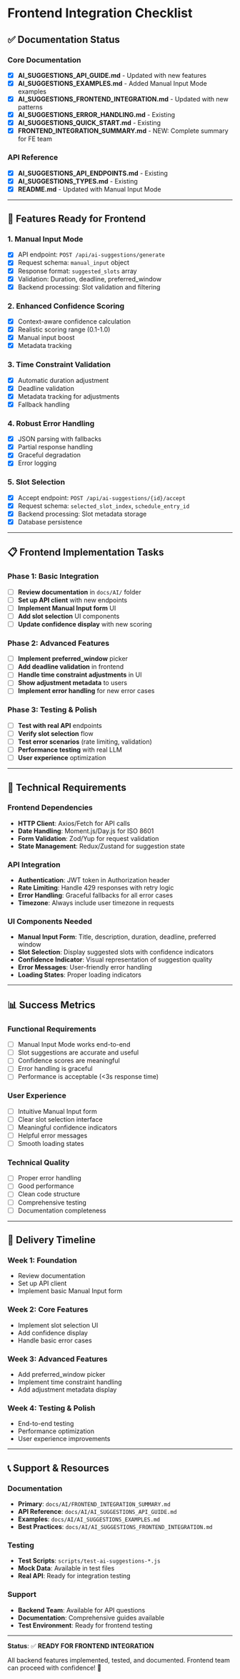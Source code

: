# Frontend Integration Checklist

## ✅ Documentation Status

### Core Documentation
- [x] **AI_SUGGESTIONS_API_GUIDE.md** - Updated with new features
- [x] **AI_SUGGESTIONS_EXAMPLES.md** - Added Manual Input Mode examples
- [x] **AI_SUGGESTIONS_FRONTEND_INTEGRATION.md** - Updated with new patterns
- [x] **AI_SUGGESTIONS_ERROR_HANDLING.md** - Existing
- [x] **AI_SUGGESTIONS_QUICK_START.md** - Existing
- [x] **FRONTEND_INTEGRATION_SUMMARY.md** - NEW: Complete summary for FE team

### API Reference
- [x] **AI_SUGGESTIONS_API_ENDPOINTS.md** - Existing
- [x] **AI_SUGGESTIONS_TYPES.md** - Existing
- [x] **README.md** - Updated with Manual Input Mode

---

## 🚀 Features Ready for Frontend

### 1. Manual Input Mode
- [x] API endpoint: `POST /api/ai-suggestions/generate`
- [x] Request schema: `manual_input` object
- [x] Response format: `suggested_slots` array
- [x] Validation: Duration, deadline, preferred_window
- [x] Backend processing: Slot validation and filtering

### 2. Enhanced Confidence Scoring
- [x] Context-aware confidence calculation
- [x] Realistic scoring range (0.1-1.0)
- [x] Manual input boost
- [x] Metadata tracking

### 3. Time Constraint Validation
- [x] Automatic duration adjustment
- [x] Deadline validation
- [x] Metadata tracking for adjustments
- [x] Fallback handling

### 4. Robust Error Handling
- [x] JSON parsing with fallbacks
- [x] Partial response handling
- [x] Graceful degradation
- [x] Error logging

### 5. Slot Selection
- [x] Accept endpoint: `POST /api/ai-suggestions/{id}/accept`
- [x] Request schema: `selected_slot_index`, `schedule_entry_id`
- [x] Backend processing: Slot metadata storage
- [x] Database persistence

---

## 📋 Frontend Implementation Tasks

### Phase 1: Basic Integration
- [ ] **Review documentation** in `docs/AI/` folder
- [ ] **Set up API client** with new endpoints
- [ ] **Implement Manual Input form** UI
- [ ] **Add slot selection** UI components
- [ ] **Update confidence display** with new scoring

### Phase 2: Advanced Features
- [ ] **Implement preferred_window** picker
- [ ] **Add deadline validation** in frontend
- [ ] **Handle time constraint adjustments** in UI
- [ ] **Show adjustment metadata** to users
- [ ] **Implement error handling** for new error cases

### Phase 3: Testing & Polish
- [ ] **Test with real API** endpoints
- [ ] **Verify slot selection** flow
- [ ] **Test error scenarios** (rate limiting, validation)
- [ ] **Performance testing** with real LLM
- [ ] **User experience** optimization

---

## 🔧 Technical Requirements

### Frontend Dependencies
- **HTTP Client**: Axios/Fetch for API calls
- **Date Handling**: Moment.js/Day.js for ISO 8601
- **Form Validation**: Zod/Yup for request validation
- **State Management**: Redux/Zustand for suggestion state

### API Integration
- **Authentication**: JWT token in Authorization header
- **Rate Limiting**: Handle 429 responses with retry logic
- **Error Handling**: Graceful fallbacks for all error cases
- **Timezone**: Always include user timezone in requests

### UI Components Needed
- **Manual Input Form**: Title, description, duration, deadline, preferred window
- **Slot Selection**: Display suggested slots with confidence indicators
- **Confidence Indicator**: Visual representation of suggestion quality
- **Error Messages**: User-friendly error handling
- **Loading States**: Proper loading indicators

---

## 📊 Success Metrics

### Functional Requirements
- [ ] Manual Input Mode works end-to-end
- [ ] Slot suggestions are accurate and useful
- [ ] Confidence scores are meaningful
- [ ] Error handling is graceful
- [ ] Performance is acceptable (<3s response time)

### User Experience
- [ ] Intuitive Manual Input form
- [ ] Clear slot selection interface
- [ ] Meaningful confidence indicators
- [ ] Helpful error messages
- [ ] Smooth loading states

### Technical Quality
- [ ] Proper error handling
- [ ] Good performance
- [ ] Clean code structure
- [ ] Comprehensive testing
- [ ] Documentation completeness

---

## 🎯 Delivery Timeline

### Week 1: Foundation
- Review documentation
- Set up API client
- Implement basic Manual Input form

### Week 2: Core Features
- Implement slot selection UI
- Add confidence display
- Handle basic error cases

### Week 3: Advanced Features
- Add preferred_window picker
- Implement time constraint handling
- Add adjustment metadata display

### Week 4: Testing & Polish
- End-to-end testing
- Performance optimization
- User experience improvements

---

## 📞 Support & Resources

### Documentation
- **Primary**: `docs/AI/FRONTEND_INTEGRATION_SUMMARY.md`
- **API Reference**: `docs/AI/AI_SUGGESTIONS_API_GUIDE.md`
- **Examples**: `docs/AI/AI_SUGGESTIONS_EXAMPLES.md`
- **Best Practices**: `docs/AI/AI_SUGGESTIONS_FRONTEND_INTEGRATION.md`

### Testing
- **Test Scripts**: `scripts/test-ai-suggestions-*.js`
- **Mock Data**: Available in test files
- **Real API**: Ready for integration testing

### Support
- **Backend Team**: Available for API questions
- **Documentation**: Comprehensive guides available
- **Test Environment**: Ready for frontend testing

---

**Status**: ✅ **READY FOR FRONTEND INTEGRATION**

All backend features implemented, tested, and documented. Frontend team can proceed with confidence! 🚀
